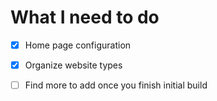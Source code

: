 # What I need to do

- [x] Home page configuration
- [x] Organize website types
- [ ] Find more to add once you finish initial build




